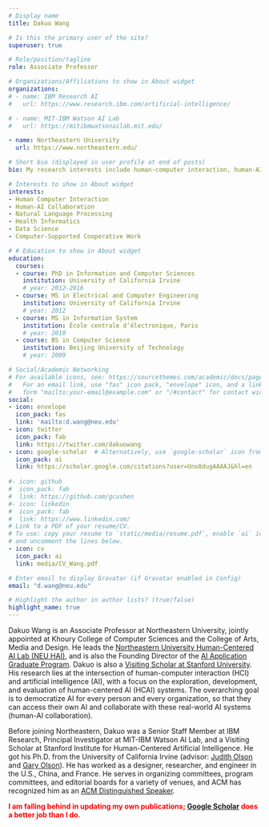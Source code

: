 ```yaml
---
# Display name
title: Dakuo Wang

# Is this the primary user of the site?
superuser: true

# Role/position/tagline
role: Associate Professor

# Organizations/Affiliations to show in About widget
organizations:
# - name: IBM Research AI
#   url: https://www.research.ibm.com/artificial-intelligence/

# - name: MIT-IBM Watson AI Lab
#   url: https://mitibmwatsonailab.mit.edu/

- name: Northeastern University
  url: https://www.northeastern.edu/

# Short bio (displayed in user profile at end of posts)
bio: My research interests include human-computer interaction, human-AI collaboration, natural language processing, health informatics, data science, and computer-supported cooperative work.

# Interests to show in About widget
interests:
- Human Computer Interaction
- Human-AI Collaboration
- Natural Language Processing
- Health Informatics
- Data Science
- Computer-Supported Cooperative Work

# # Education to show in About widget
education:
  courses:
  - course: PhD in Information and Computer Sciences
    institution: University of California Irvine
    # year: 2012-2016
  - course: MS in Electrical and Computer Engineering
    institution: University of California Irvine
    # year: 2012
  - course: MS in Information System
    institution: École centrale d’électronique, Paris
    # year: 2010
  - course: BS in Computer Science
    institution: Beijing University of Technology
    # year: 2009

# Social/Academic Networking
# For available icons, see: https://sourcethemes.com/academic/docs/page-builder/#icons
#   For an email link, use "fas" icon pack, "envelope" icon, and a link in the
#   form "mailto:your-email@example.com" or "/#contact" for contact widget.
social:
- icon: envelope
  icon_pack: fas
  link: 'mailto:d.wang@neu.edu'
- icon: twitter
  icon_pack: fab
  link: https://twitter.com/dakuowang
- icon: google-scholar  # Alternatively, use `google-scholar` icon from `ai` icon pack
  icon_pack: ai
  link: https://scholar.google.com/citations?user=Uno8dugAAAAJ&hl=en
  
#- icon: github
#  icon_pack: fab
#  link: https://github.com/gcushen
#- icon: linkedin
#  icon_pack: fab
#  link: https://www.linkedin.com/
# Link to a PDF of your resume/CV.
# To use: copy your resume to `static/media/resume.pdf`, enable `ai` icons in `params.toml`, 
# and uncomment the lines below.
- icon: cv
  icon_pack: ai
  link: media/CV_Wang.pdf

# Enter email to display Gravatar (if Gravatar enabled in Config)
email: "d.wang@neu.edu"

# Highlight the author in author lists? (true/false)
highlight_name: true
---
```


Dakuo Wang is an Associate Professor at Northeastern University, jointly appointed at Khoury College of Computer Sciences and the College of Arts, Media and Design. He leads the [Northeastern University Human-Centered AI Lab (NEU HAI)](https://hailab.io/), and is also the Founding Director of the [AI Application Graduate Program](https://graduate.northeastern.edu/programs/certg-ai-applications/graduate-certificate-in-ai-applications/). Dakuo is also a [Visiting Scholar at Stanford University](https://profiles.stanford.edu/dakuo). His research lies at the intersection of human-computer interaction (HCI) and artificial intelligence (AI), with a focus on the exploration, development, and evaluation of human-centered AI (HCAI) systems. The overarching goal is to democratize AI for every person and every organization, so that they can access their own AI and collaborate with these real-world AI systems (human-AI collaboration).

Before joining Northeastern, Dakuo was a Senior Staff Member at IBM Research, Principal Investigator at MIT-IBM Watson AI Lab, and a Visiting Scholar at Stanford Institute for Human-Centered Artificial Intelligence. He got his Ph.D. from the University of California Irvine (advisor: [Judith Olson](https://en.wikipedia.org/wiki/Judith_S._Olson) and [Gary Olson](https://en.wikipedia.org/wiki/Gary_M._Olson)). He has worked as a designer, researcher, and engineer in the U.S., China, and France. He serves in organizing committees, program committees, and editorial boards for a variety of venues, and ACM has recognized him as an [ACM Distinguished Speaker](https://speakers.acm.org/speakers/wang_12069).

**<font color="red"> I am falling behind in updating my own publications; [Google Scholar](https://scholar.google.com/citations?user=Uno8dugAAAAJ&hl=en) does a better job than I do.</font>**
<!-- {{< icon name="download" pack="fas" >}} Download my {{< staticref "media/CV_Wang.pdf" "newtab" >}}resumé{{< /staticref >}}. -->

<!-- News:
- news 1
- news 2
- news 3 -->
